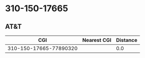# 310-150-17665
## AT&T


| CGI | Nearest CGI | Distance |
|-----|-------------|----------|
| 310-150-17665-77890320 |  | 0.0 |

